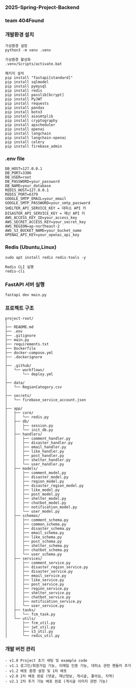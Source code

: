 ### 2025-Spring-Project-Backend
### team 404Found

### 개발환경 설치
```
가상환경 설정
python3 -m venv .venv

가상환경 활성화
.venv/Scripts/activate.bat

패키지 설치
pip install "fastapi[standard]"
pip install sqlmodel
pip install pymysql
pip install redis
pip install passlib[bcrypt]
pip install PyJWT
pip install requests
pip install pandas
pip install boto3
pip install aiosmtplib
pip install cryptography
pip install apscheduler
pip install openai
pip install langchain
pip install langchain-openai
pip install celery
pip install firebase_admin
```

### .env file 
    DB_HOST=127.0.0.1
    DB_PORT=3306
    DB_USER=root
    DB_PASSWORD=your_password
    DB_NAME=your_database
    REDIS_HOST=127.0.0.1
    REDIS_PORT=6379
    GOOGLE_SMTP_EMAIL=your_email
    GOOGLE_SMTP_PASSWORD=your_smtp_password
    SHELTER_API_SERVICE_KEY = 대피소 API 키
    DISASTER_API_SERVICE_KEY = 재난 API 키
    AWS_ACCESS_KEY_ID=your_access_key
    AWS_SECRET_ACCESS_KEY=your_secret_key
    AWS_REGION=ap-northeast-2
    AWS_S3_BUCKET_NAME=your_bucket_name
    OPENAI_API_KEY=your_openai_api_key

### Redis (Ubuntu,Linux)
    sudo apt install redis redis-tools -y
    
    Redis CLI 실행
    redis-cli

### FastAPI 서버 실행
    fastapi dev main.py

### 프로젝트 구조
```
project-root/
│        
├── README.md           
├── .env
├── .gitignore 
├── main.py 
├── requirements.txt
├── Dockerfile 
├── docker-compose.yml 
├── .dockerignore
│
├── .github/
│   └── workflows/
│       └── deploy.yml
│
├── data/
│   └── RegionCategory.csv
│
├── secrets/
│   └── firebase_service_account.json
│
├── app/
│   ├── core/
│   │   └── redis.py
│   ├── db/               
│   │   ├── session.py
│   │   └── init_db.py
│   ├── handlers/
│   │   ├── comment_handler.py
│   │   ├── disaster_handler.py
│   │   ├── email_handler.py
│   │   ├── like_handler.py
│   │   ├── post_handler.py
│   │   ├── shelter_handler.py
│   │   └── user_handler.py
│   ├── models/
│   │   ├── comment_model.py
│   │   ├── disaster_model.py
│   │   ├── region_model.py
│   │   ├── disaster_region_model.py
│   │   ├── like_model.py
│   │   ├── post_model.py
│   │   ├── shelter_model.py
│   │   ├── chatbot_model.py
│   │   ├── notification_model.py
│   │   └── user_model.py           
│   ├── schemas/
│   │   ├── comment_schema.py
│   │   ├── common_schema.py
│   │   ├── disaster_schema.py
│   │   ├── email_schema.py
│   │   ├── like_schema.py
│   │   ├── post_schema.py
│   │   ├── shelter_schema.py
│   │   ├── chatbot_schema.py
│   │   └── user_schema.py          
│   ├── services/
│   │   ├── comment_service.py
│   │   ├── disaster_region_service.py
│   │   ├── disaster_service.py
│   │   ├── email_service.py 
│   │   ├── like_service.py 
│   │   ├── post_service.py
│   │   ├── region_service.py
│   │   ├── shelter_service.py
│   │   ├── chatbot_service.py
│   │   ├── notification_service.py
│   │   └── user_service.py  
│   ├── tasks/
│   │   └── fcm_task.py   
│   └── utils/
│       ├── fcm_util.py
│       ├── jwt_util.py
│       ├── s3_util.py
│       └── redis_util.py 
```

### 개발 버전 관리
```
- v1.0 Project 초기 세팅 및 example code
- v1.1 로그인/회원가입 기능, 이메일 인증 기능, 대피소 관련 핸들러 추가
- v1.2 배포 환경 설정 및 1차 배포
- v2.0 2차 배포 완료 (댓글, 재난정보, 게시글, 좋아요, 지역)
- v2.1 2차 추가 기능 배포 완료 (게시글 이미지 관련 기능)
```